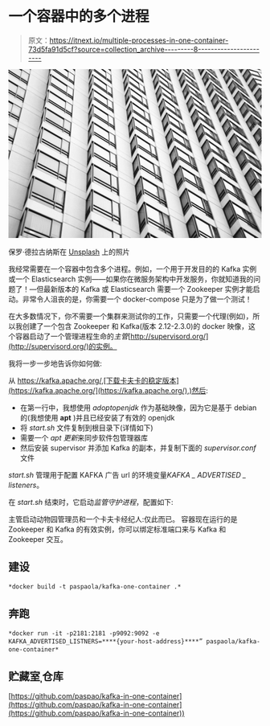# 一个容器中的多个进程

> 原文：<https://itnext.io/multiple-processes-in-one-container-73d5fa91d5cf?source=collection_archive---------8----------------------->

![](img/aed99f56a596965d8a164338117301ea.png)

保罗·德拉古纳斯在 [Unsplash](https://unsplash.com?utm_source=medium&utm_medium=referral) 上的照片

我经常需要在一个容器中包含多个进程。例如，一个用于开发目的的 Kafka 实例或一个 Elasticsearch 实例——如果你在微服务架构中开发服务，你就知道我的问题了！—但最新版本的 Kafka 或 Elasticsearch 需要一个 Zookeeper 实例才能启动。非常令人沮丧的是，你需要一个 docker-compose 只是为了做一个测试！

在大多数情况下，你不需要一个集群来测试你的工作，只需要一个代理(例如)，所以我创建了一个包含 Zookeeper 和 Kafka(版本 2.12-2.3.0)的 docker 映像，这个容器启动了一个管理进程生命的*主管*[http://supervisord.org/](http://supervisord.org/)的实例。

我将一步一步地告诉你如何做:

从 https://kafka.apache.org/,[下载卡夫卡的稳定版本](https://kafka.apache.org/](https://kafka.apache.org/),)然后:

*   在第一行中，我想使用 *adoptopenjdk* 作为基础映像，因为它是基于 debian 的(我想使用 **apt** )并且已经安装了有效的 openjdk
*   将 *start.sh* 文件复制到根目录下(详情如下)
*   需要一个 *apt 更新*来同步软件包管理器库
*   然后安装 supervisor 并添加 Kafka 的副本，并复制下面的 *supervisor.conf* 文件

*start.sh* 管理用于配置 KAFKA 广告 url 的环境变量*KAFKA _ ADVERTISED _ listeners*。

在 *start.sh* 结束时，它启动*监管守护进程*，配置如下:

主管启动动物园管理员和一个卡夫卡经纪人:仅此而已。
容器现在运行的是 Zookeeper 和 Kafka 的有效实例，你可以绑定标准端口来与 Kafka 和 Zookeeper 交互。

## 建设

```
*docker build -t paspaola/kafka-one-container .*
```

## 奔跑

```
*docker run -it -p2181:2181 -p9092:9092 -e KAFKA_ADVERTISED_LISTNERS=****{your-host-address}****” paspaola/kafka-one-container*
```

## 贮藏室ˌ仓库

[https://github.com/paspao/kafka-in-one-container](https://github.com/paspao/kafka-in-one-container](https://github.com/paspao/kafka-in-one-container))
